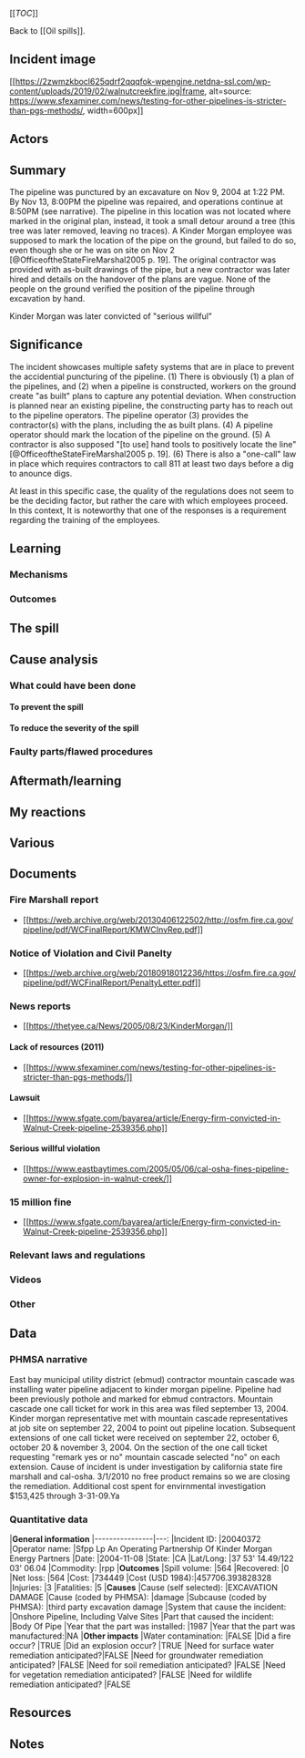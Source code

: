 [[_TOC_]]

Back to [[Oil spills]].

## Incident image

[[https://2zwmzkbocl625qdrf2qqqfok-wpengine.netdna-ssl.com/wp-content/uploads/2019/02/walnutcreekfire.jpg|frame, alt=source: https://www.sfexaminer.com/news/testing-for-other-pipelines-is-stricter-than-pgs-methods/, width=600px]]

## Actors

## Summary

The pipeline was punctured by an excavature on Nov 9, 2004 at 1:22 PM. By Nov 13, 8:00PM the pipeline was repaired, and operations continue at 8:50PM (see narrative). The pipeline in this location was not located where marked in the original plan, instead, it took a small detour around a tree (this tree was later removed, leaving no traces). A Kinder Morgan employee was supposed to mark the location of the pipe on the ground, but failed to do so, even though she or he was on site on Nov 2 [@OfficeoftheStateFireMarshal2005 p. 19]. The original contractor was provided with as-built drawings of the pipe, but a new contractor was later hired and details on the handover of the plans are vague. None of the people on the ground verified the position of the pipeline through excavation by hand.

Kinder Morgan was later convicted of "serious willful" 

## Significance

The incident showcases multiple safety systems that are in place to prevent the accidential puncturing of the pipeline. (1) There is obviously (1) a plan of the pipelines, and (2) when a pipeline is constructed, workers on the ground create "as built" plans to capture any potential deviation. When construction is planned near an existing pipeline, the constructing party has to reach out to the pipeline operators. The pipeline operator (3) provides the contractor(s) with the plans, including the as built plans. (4) A pipeline operator should mark the location of the pipeline on the ground. (5) A contractor is also supposed "[to use] hand tools to positively locate the line" [@OfficeoftheStateFireMarshal2005 p. 19]. (6) There is also a "one-call" law in place which requires contractors to call 811 at least two days before a dig to anounce digs.

At least in this specific case, the quality of the regulations does not seem to be the deciding factor, but rather the care with which employees proceed. In this context, It is noteworthy that one of the responses is a requirement regarding the training of the employees.

## Learning

### Mechanisms

### Outcomes

## The spill

## Cause analysis

### What could have been done

#### To prevent the spill

#### To reduce the severity of the spill

### Faulty parts/flawed procedures

## Aftermath/learning

## My reactions

## Various

## Documents

### Fire Marshall report
* [[https://web.archive.org/web/20130406122502/http://osfm.fire.ca.gov/pipeline/pdf/WCFinalReport/KMWCInvRep.pdf]]

### Notice of Violation and Civil Panelty

* [[https://web.archive.org/web/20180918012236/https://osfm.fire.ca.gov/pipeline/pdf/WCFinalReport/PenaltyLetter.pdf]]

### News reports
* [[https://thetyee.ca/News/2005/08/23/KinderMorgan/]]

#### Lack of resources (2011)
* [[https://www.sfexaminer.com/news/testing-for-other-pipelines-is-stricter-than-pgs-methods/]]

#### Lawsuit
* [[https://www.sfgate.com/bayarea/article/Energy-firm-convicted-in-Walnut-Creek-pipeline-2539356.php]]

#### Serious willful violation
* [[https://www.eastbaytimes.com/2005/05/06/cal-osha-fines-pipeline-owner-for-explosion-in-walnut-creek/]]

### 15 million fine
* [[https://www.sfgate.com/bayarea/article/Energy-firm-convicted-in-Walnut-Creek-pipeline-2539356.php]]

### Relevant laws and regulations

### Videos

### Other

## Data

### PHMSA narrative

East bay municipal utility district (ebmud) contractor mountain cascade was installing water pipeline adjacent to kinder morgan pipeline.  Pipeline had been previously pothole and marked for ebmud contractors.  Mountain cascade one call ticket for work in this area was filed september 13, 2004.  Kinder morgan representative met with mountain cascade representatives at job site on september 22, 2004 to point out pipeline location.  Subsequent extensions of one call ticket were received on september 22, october 6, october 20 & november 3, 2004.  On the section of the one call ticket requesting \"remark yes or no\" mountain cascade selected \"no\" on each extension.  Cause of incident is under investigation by california state fire marshall and cal-osha.  3/1/2010 no free product remains so we are closing the remediation. Additional cost spent for envirnmental investigation $153,425 through 3-31-09.Ya

### Quantitative data

|**General information**
|----------------|---:
|Incident ID:    |20040372
|Operator name:  |Sfpp Lp An Operating Partnership Of Kinder Morgan Energy Partners
|Date:           |2004-11-08
|State:          |CA
|Lat/Long:       |37 53' 14.49/122 03' 06.04
|Commodity:      |rpp
|**Outcomes**
|Spill volume:   |564
|Recovered:      |0
|Net loss:       |564
|Cost:           |734449
|Cost (USD 1984):|457706.393828328
|Injuries:       |3
|Fatalities:     |5
|**Causes**
|Cause (self selected):              |EXCAVATION DAMAGE
|Cause (coded by PHMSA):             |damage
|Subcause (coded by PHMSA):          |third party excavation damage
|System that cause the incident:     |Onshore Pipeline, Including Valve Sites
|Part that caused the incident:      |Body Of Pipe
|Year that the part was installed:   |1987
|Year that the part was manufactured:|NA
|**Other impacts**
|Water contamination:                           |FALSE
|Did a fire occur?                              |TRUE
|Did an explosion occur?                        |TRUE
|Need for surface water remediation anticipated?|FALSE
|Need for groundwater remediation anticipated?  |FALSE
|Need for soil remediation anticipated?         |FALSE
|Need for vegetation remediation anticipated?   |FALSE
|Need for wildlife remediation anticipated?     |FALSE

## Resources

## Notes